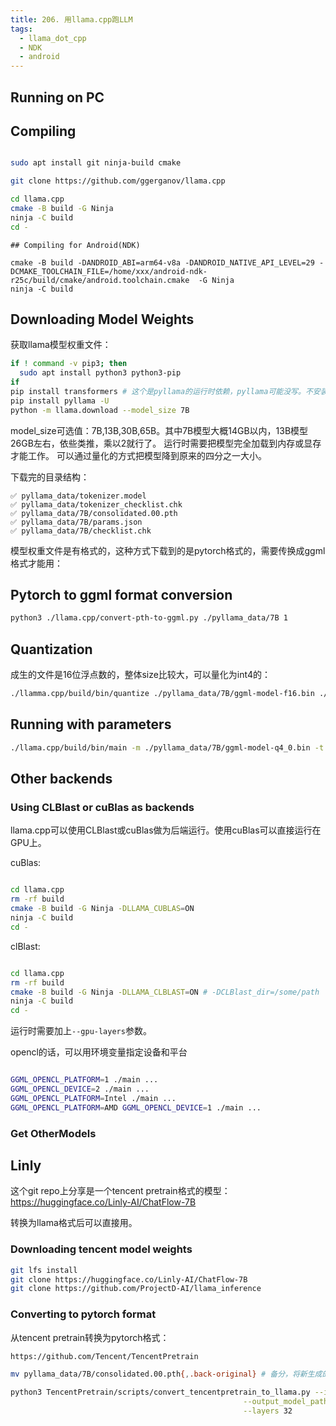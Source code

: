 ```yaml
---
title: 206. 用llama.cpp跑LLM
tags:
  - llama_dot_cpp
  - NDK
  - android
---
```


## Running on PC

## Compiling

```bash

sudo apt install git ninja-build cmake

git clone https://github.com/ggerganov/llama.cpp

cd llama.cpp
cmake -B build -G Ninja
ninja -C build
cd -
```

```note
## Compiling for Android(NDK)

cmake -B build -DANDROID_ABI=arm64-v8a -DANDROID_NATIVE_API_LEVEL=29 -DCMAKE_TOOLCHAIN_FILE=/home/xxx/android-ndk-r25c/build/cmake/android.toolchain.cmake  -G Ninja
ninja -C build

```


## Downloading Model Weights

获取llama模型权重文件：

```bash
if ! command -v pip3; then
  sudo apt install python3 python3-pip
if
pip install transformers # 这个是pyllama的运行时依赖，pyllama可能没写。不安装这个会造成运行时失败
pip install pyllama -U
python -m llama.download --model_size 7B

```
model_size可选值：7B,13B,30B,65B。其中7B模型大概14GB以内，13B模型26GB左右，依些类推，乘以2就行了。
运行时需要把模型完全加载到内存或显存才能工作。
可以通过量化的方式把模型降到原来的四分之一大小。

下载完的目录结构：

```
✅ pyllama_data/tokenizer.model
✅ pyllama_data/tokenizer_checklist.chk
✅ pyllama_data/7B/consolidated.00.pth
✅ pyllama_data/7B/params.json
✅ pyllama_data/7B/checklist.chk
```

模型权重文件是有格式的，这种方式下载到的是pytorch格式的，需要传换成ggml格式才能用：

## Pytorch to ggml format conversion

```bash
python3 ./llama.cpp/convert-pth-to-ggml.py ./pyllama_data/7B 1
```

## Quantization

成生的文件是16位浮点数的，整体size比较大，可以量化为int4的：

```bash
./llamma.cpp/build/bin/quantize ./pyllama_data/7B/ggml-model-f16.bin ./pyllama_data/7B/ggml-model-q4_0.bin 2
```

## Running with parameters

```bash
./llama.cpp/build/bin/main -m ./pyllama_data/7B/ggml-model-q4_0.bin -t 4 -n 128 --color -i -r "User:"
```

## Other backends

### Using CLBlast or cuBlas as backends

llama.cpp可以使用CLBlast或cuBlas做为后端运行。使用cuBlas可以直接运行在GPU上。

cuBlas:

```bash

cd llama.cpp
rm -rf build
cmake -B build -G Ninja -DLLAMA_CUBLAS=ON
ninja -C build
cd -

```

clBlast:

```bash

cd llama.cpp
rm -rf build
cmake -B build -G Ninja -DLLAMA_CLBLAST=ON # -DCLBlast_dir=/some/path
ninja -C build
cd -

```

运行时需要加上`--gpu-layers`参数。

opencl的话，可以用环境变量指定设备和平台

```bash

GGML_OPENCL_PLATFORM=1 ./main ...
GGML_OPENCL_DEVICE=2 ./main ...
GGML_OPENCL_PLATFORM=Intel ./main ...
GGML_OPENCL_PLATFORM=AMD GGML_OPENCL_DEVICE=1 ./main ...
```

### Get OtherModels

## Linly

这个git repo上分享是一个tencent pretrain格式的模型：
https://huggingface.co/Linly-AI/ChatFlow-7B

转换为llama格式后可以直接用。

### Downloading tencent model weights

```bash
git lfs install
git clone https://huggingface.co/Linly-AI/ChatFlow-7B
git clone https://github.com/ProjectD-AI/llama_inference
```

### Converting to pytorch format

从tencent pretrain转换为pytorch格式：

```bash
https://github.com/Tencent/TencentPretrain

mv pyllama_data/7B/consolidated.00.pth{,.back-original} # 备分，将新生成的文件放到pyllama文件夹下

python3 TencentPretrain/scripts/convert_tencentpretrain_to_llama.py --input_model_path ChatFlow-7B/chatflow_7b.bin \
                                                    --output_model_path pyllama_data/7B/consolidated.00.pth \
                                                    --layers 32

```
